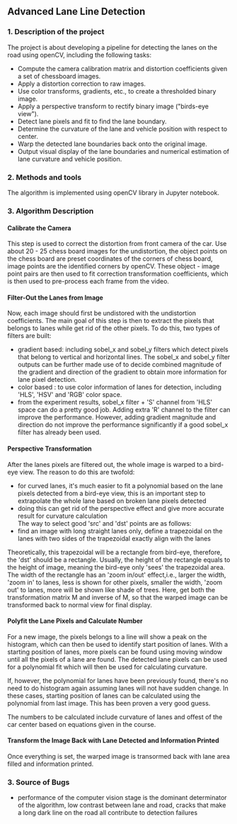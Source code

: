 ## Advanced Lane Line Detection


### 1. Description of the project
The project is about developing a pipeline for detecting the lanes on the road using openCV, including the following tasks:
* Compute the camera calibration matrix and distortion coefficients given a set of chessboard images.
* Apply a distortion correction to raw images.
* Use color transforms, gradients, etc., to create a thresholded binary image.
* Apply a perspective transform to rectify binary image ("birds-eye view").
* Detect lane pixels and fit to find the lane boundary.
* Determine the curvature of the lane and vehicle position with respect to center.
* Warp the detected lane boundaries back onto the original image.
* Output visual display of the lane boundaries and numerical estimation of lane curvature and vehicle position.

### 2. Methods and tools
  The algorithm is implemented using openCV library in Jupyter notebook.
### 3. Algorithm Description
#### Calibrate the Camera
  This step is used to correct the distortion from front camera of the car. Use about 20 - 25 chess board images for the undistortion, the object points on the chess board are preset coordinates of the corners of chess board, image points are the identified corners by openCV. These object - image point pairs are then used to fit correction transformation coefficients, which is then used to pre-process each frame from the video.
#### Filter-Out the Lanes from Image
  Now, each image should first be undistored with the undistortion coefficients. The main goal of this step is then to extract the pixels that belongs to lanes while get rid of the other pixels. To do this, two types of filters are built:  
  * gradient based: including sobel_x and sobel_y filters which detect pixels that belong to vertical and horizontal lines. The sobel_x and sobel_y filter outputs can be further made use of to decide combined magnitude of the gradient and direction of the gradient to obtain more information for lane pixel detection.  
  * color based : to use color information of lanes for detection, including 'HLS', 'HSV' and 'RGB' color space.
  * from the experiment results, sobel_x filter + 'S' channel from 'HLS' space can do a pretty good job. Adding extra 'R' channel to the filter can improve the performance. However, adding gradient magnitude and direction do not improve the performance significantly if a good sobel_x filter has already been used.  
#### Perspective Transformation
  After the lanes pixels are filtered out, the whole image is warped to a bird-eye view. The reason to do this are twofold:
  * for curved lanes, it's much easier to fit a polynomial based on the lane pixels detected from a bird-eye view, this is an important step to extrapolate the whole lane based on broken lane pixels detected
  * doing this can get rid of the perspective effect and give more accurate result for curvature calculation  
  The way to select good 'src' and 'dst' points are as follows:  
  * find an image with long straight lanes only, define a trapezoidal on the lanes with two sides of the trapezoidal exactly align with the lanes  
  
  Theoretically, this trapezoidal will be a rectangle from bird-eye, therefore, the 'dst' should be a rectangle. Usually, the height of the rectangle equals to the height of image, meaning the bird-eye only 'sees' the trapezoidal area. The width of the rectangle has an 'zoom in/out' effect,i.e., larger the width, 'zoom in' to lanes, less is shown for other pixels, smaller the width, 'zoom out' to lanes, more will be shown like shade of trees. Here, get both the transformation matrix M and inverse of M, so that the warped image can be transformed back to normal view for final display.
#### Polyfit the Lane Pixels and Calculate Number
  For a new image, the pixels belongs to a line will show a peak on the histogram, which can then be used to identify start position of lanes. With a starting position of lanes, more pixels can be found using moving window until all the pixels of a lane are found. The detected lane pixels can be used for a polynomial fit which will then be used for calculating curvature. 
  
  If, however, the polynomial for lanes have been previously found, there's no need to do histogram again assuming lanes will not have sudden change. In these cases, starting position of lanes can be calculated using the polynomial from last image. This has been proven a very good guess.  
  
  The numbers to be calculated include curvature of lanes and offest of the car center based on equations given in the course.
  
#### Transform the Image Back with Lane Detected and Information Printed
  Once everything is set, the warped image is transormed back with lane area filled and information printed.
  
### 3. Source of Bugs
  * performance of the computer vision stage is the dominant determinator of the algorithm, low contrast between lane and road, cracks that make a long dark line on the road all contribute to detection failures
